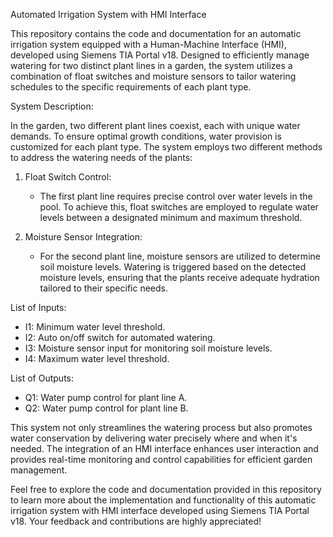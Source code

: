 Automated Irrigation System with HMI Interface

This repository contains the code and documentation for an automatic irrigation system equipped with a Human-Machine Interface (HMI), developed using Siemens TIA Portal v18. Designed to efficiently manage watering for two distinct plant lines in a garden, the system utilizes a combination of float switches and moisture sensors to tailor watering schedules to the specific requirements of each plant type.

System Description:

In the garden, two different plant lines coexist, each with unique water demands. To ensure optimal growth conditions, water provision is customized for each plant type. The system employs two different methods to address the watering needs of the plants:

1. Float Switch Control: 
   - The first plant line requires precise control over water levels in the pool. To achieve this, float switches are employed to regulate water levels between a designated minimum and maximum threshold.

2. Moisture Sensor Integration:
   - For the second plant line, moisture sensors are utilized to determine soil moisture levels. Watering is triggered based on the detected moisture levels, ensuring that the plants receive adequate hydration tailored to their specific needs.

List of Inputs:
- I1: Minimum water level threshold.
- I2: Auto on/off switch for automated watering.
- I3: Moisture sensor input for monitoring soil moisture levels.
- I4: Maximum water level threshold.

List of Outputs:
- Q1: Water pump control for plant line A.
- Q2: Water pump control for plant line B.

This system not only streamlines the watering process but also promotes water conservation by delivering water precisely where and when it's needed. The integration of an HMI interface enhances user interaction and provides real-time monitoring and control capabilities for efficient garden management.

Feel free to explore the code and documentation provided in this repository to learn more about the implementation and functionality of this automatic irrigation system with HMI interface developed using Siemens TIA Portal v18. Your feedback and contributions are highly appreciated!
